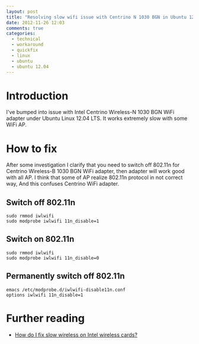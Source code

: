 ```yaml
---
layout: post
title: "Resolving slow wifi issue with Centrino N 1030 BGN in Ubuntu 12.04 LTS"
date: 2012-11-26 12:03
comments: true
categories: 
  - technical
  - workaround
  - quickfix
  - linux
  - ubuntu
  - ubuntu 12.04
---
```


# Introduction

I've bumped into issue with Intel Centrino Wireless-N 1030 BGN WiFi adapter under Ubuntu Linux 12.04 LTS.
It works extremely slow with some WiFi AP.


# How to fix
After some investigation I clarify that you need to switch off 802.11n for Centrino Wireless-B 1030 BGN WiFi adapter, then adapter will work good with all AP.
I think that some of AP realize 802.11n protocol in not correct way, And this confuses Centrino WiFi adapter.

## Switch off 802.11n

    sudo rmmod iwlwifi
    sudo modprobe iwlwifi 11n_disable=1

## Switch on 802.11n

    sudo rmmod iwlwifi
    sudo modprobe iwlwifi 11n_disable=0

## Permanently switch off 802.11n

    emacs /etc/modprobe.d/iwlwifi-disable11n.conf
    options iwlwifi 11n_disable=1

# Further reading

  * [How do I fix slow wireless on Intel wireless cards?](http://askubuntu.com/questions/130499/how-do-i-fix-slow-wireless-on-intel-wireless-cards)